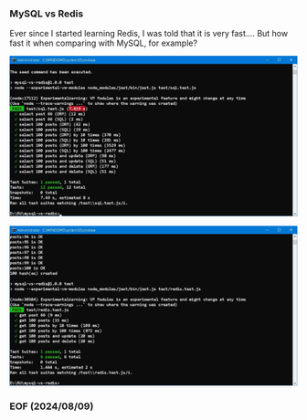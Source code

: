 ### MySQL vs Redis 

Ever since I started learning Redis, I was told that it is very fast.... But how fast it when comparing with MySQL, for example? 

![alt sql](img/test-sql.JPG)

![alt redis](img/test-redis.JPG)

### EOF (2024/08/09)